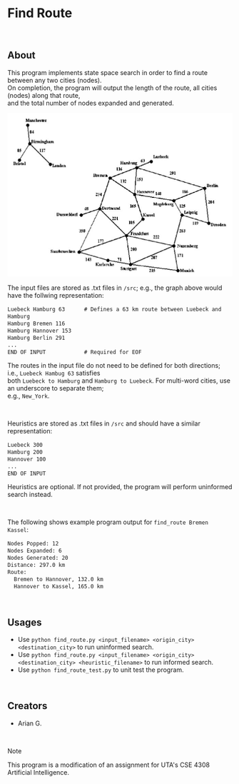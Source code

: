 # Find Route

<br>

## About
This program implements state space search in order to find a route between any two cities (nodes). <br>
On completion, the program will output the length of the route, all cities (nodes) along that route, <br>
and the total number of nodes expanded and generated.

![Graph](misc/example_input.png)

The input files are stored as .txt files in `/src`; e.g., the graph above would have the follwing representation:
```
Luebeck Hamburg 63      # Defines a 63 km route between Luebeck and Hamburg
Hamburg Bremen 116
Hamburg Hannover 153
Hamburg Berlin 291
...
END OF INPUT            # Required for EOF
```
The routes in the input file do not need to be defined for both directions; i.e., `Luebeck Hambug 63` satisfies <br>
both `Luebeck to Hamburg` and `Hamburg to Luebeck`. For multi-word cities, use an underscore to separate them; <br>
e.g., `New_York`.

<br>

Heuristics are stored as .txt files in `/src` and should have a similar representation:
```
Luebeck 300
Hamburg 200
Hannover 100
...
END OF INPUT
```
Heuristics are optional. If not provided, the program will perform uninformed search instead. 

<br>

The following shows example program output for `find_route Bremen Kassel`:
```
Nodes Popped: 12
Nodes Expanded: 6
Nodes Generated: 20
Distance: 297.0 km
Route:
  Bremen to Hannover, 132.0 km
  Hannover to Kassel, 165.0 km
```

<br>

## Usages
- Use `python find_route.py <input_filename> <origin_city> <destination_city>` to run uninformed search.
- Use `python find_route.py <input_filename> <origin_city> <destination_city> <heuristic_filename>` to run informed search.
- Use `python find_route_test.py` to unit test the program.

<br>

## Creators
- Arian G.

<br>

> [!NOTE]
> This program is a modification of an assignment for UTA's CSE 4308 Artificial Intelligence.
